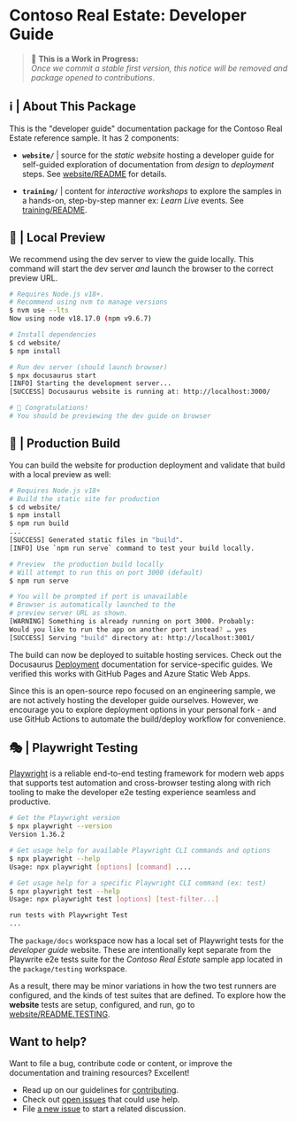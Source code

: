 # Contoso Real Estate: Developer Guide

> 🚧 **This is a Work in Progress:** <br/>
> _Once we commit a stable first version, this notice will be removed and package opened to contributions_.

## ℹ️ | About This Package

This is the "developer guide" documentation package for the Contoso Real Estate reference sample. It has 2 components:

- **`website/`** | source for the _static website_ hosting a developer guide for self-guided exploration of documentation from _design_ to _deployment_ steps. See [website/README](website/README.md) for details.

- **`training/`** | content for _interactive workshops_ to explore the samples in a hands-on, step-by-step manner ex: _Learn Live_ events. See [training/README](website/README.md).

## 🚀 | Local Preview

We recommend using the dev server to view the guide locally. This command will start the dev server _and_ launch the browser to the correct preview URL.

```bash
# Requires Node.js v18+.
# Recommend using nvm to manage versions
$ nvm use --lts
Now using node v18.17.0 (npm v9.6.7)

# Install dependencies
$ cd website/
$ npm install

# Run dev server (should launch browser)
$ npx docusaurus start
[INFO] Starting the development server...
[SUCCESS] Docusaurus website is running at: http://localhost:3000/

# 🚀 Congratulations!
# You should be previewing the dev guide on browser
```

## 🚀 | Production Build

You can build the website for production deployment and validate that build with a local preview as well:

```bash
# Requires Node.js v18+
# Build the static site for production
$ cd website/
$ npm install
$ npm run build
...
[SUCCESS] Generated static files in "build".
[INFO] Use `npm run serve` command to test your build locally.

# Preview  the production build locally
# Will attempt to run this on port 3000 (default)
$ npm run serve

# You will be prompted if port is unavailable
# Browser is automatically launched to the
# preview server URL as shown.
[WARNING] Something is already running on port 3000. Probably:
Would you like to run the app on another port instead? … yes
[SUCCESS] Serving "build" directory at: http://localhost:3001/
```

The build can now be deployed to suitable hosting services. Check out the Docusaurus [Deployment](https://docusaurus.io/docs/deployment) documentation for service-specific guides. We verified this works with GitHub Pages and Azure Static Web Apps.

Since this is an open-source repo focused on an engineering sample, we are not actively hosting the developer guide ourselves. However, we encourage you to explore deployment options in your personal fork - and use GitHub Actions to automate the build/deploy workflow for convenience.

## 🎭 | Playwright Testing

[Playwright](https://playwright.dev) is a reliable end-to-end testing framework for modern web apps that supports test automation and cross-browser testing along with rich tooling to make the developer e2e testing experience seamless and productive.

```bash
# Get the Playwright version
$ npx playwright --version
Version 1.36.2

# Get usage help for available Playwright CLI commands and options
$ npx playwright --help
Usage: npx playwright [options] [command] ....

# Get usage help for a specific Playwright CLI command (ex: test)
$ npx playwright test --help
Usage: npx playwright test [options] [test-filter...]

run tests with Playwright Test
...
```

The `package/docs` workspace now has a local set of Playwright tests for the _developer guide_ website. These are intentionally kept separate from the Playwrite e2e tests suite for the _Contoso Real Estate_ sample app located in the `package/testing` workspace.

As a result, there may be minor variations in how the two test runners are configured, and the kinds of test suites that are defined. To explore how the **website** tests are setup, configured, and run, go to [website/README.TESTING](./website/README.TESTING.md).

## Want to help?

Want to file a bug, contribute code or content, or improve the documentation and training resources? Excellent!

- Read up on our guidelines for [contributing](./CONTRIBUTING.md).
- Check out [open issues](https://github.com/Azure-Samples/contoso-real-estate/issues) that could use help.
- File [a new issue](https://github.com/Azure-Samples/contoso-real-estate/issues/new/choose) to start a related discussion.
